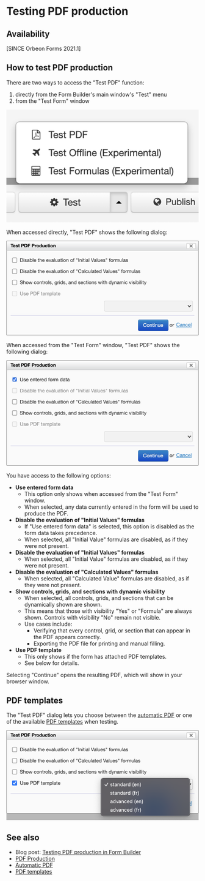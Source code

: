 # Testing PDF production

## Availability

[SINCE Orbeon Forms 2021.1]

## How to test PDF production

There are two ways to access the "Test PDF" function:

1. directly from the Form Builder's main window's "Test" menu 
2. from the "Test Form" window

![The "Test" menu](images/test-pdf-button.png)

When accessed directly, "Test PDF" shows the following dialog:

![The "Test PDF Production" dialog](images/test-pdf-no-data.png)

When accessed from the "Test Form" window, "Test PDF" shows the following dialog:

![The "Test PDF Production" dialog](images/test-pdf-use-data.png)

You have access to the following options: 

- __Use entered form data__
  - This option only shows when accessed from the "Test Form" window.
  - When selected, any data currently entered in the form will be used to produce the PDF.
- __Disable the evaluation of "Initial Values" formulas__
  - If "Use entered form data" is selected, this option is disabled as the form data takes precedence.
  - When selected, all "Initial Value" formulas are disabled, as if they were not present.
- __Disable the evaluation of "Initial Values" formulas__
  - When selected, all "Initial Value" formulas are disabled, as if they were not present.
- __Disable the evaluation of "Calculated Values" formulas__
  - When selected, all "Calculated Value" formulas are disabled, as if they were not present.
- __Show controls, grids, and sections with dynamic visibility__
  - When selected, all controls, grids, and sections that can be dynamically shown are shown.
  - This means that those with visibility "Yes" or "Formula" are always shown. Controls with visibility "No" remain not visible.
  - Use cases include:
    - Verifying that every control, grid, or section that can appear in the PDF appears correctly.
    - Exporting the PDF file for printing and manual filling.
- __Use PDF template__
  - This only shows if the form has attached PDF templates.
  - See below for details.

Selecting "Continue" opens the resulting PDF, which will show in your browser window.

## PDF templates

The "Test PDF" dialog lets you choose between the [automatic PDF](pdf-automatic.md) or one of the available [PDF templates](pdf-templates.md) when testing.

![Selecting a PDF template for PDF testing](images/test-pdf-use-pdf-template.png)

## See also 

- Blog post: [Testing PDF production in Form Builder](https://blog.orbeon.com/2021/11/testing-pdf-production-in-form-builder.html)
- [PDF Production](pdf-production.md)
- [Automatic PDF](pdf-automatic.md)
- [PDF templates](pdf-templates.md)
